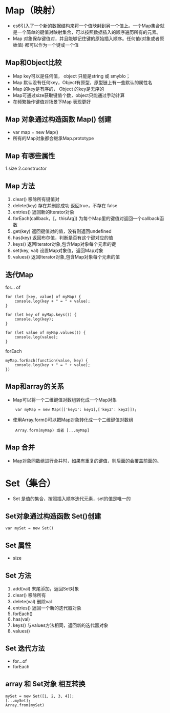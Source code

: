 # Map（映射）
 - es6引入了一个新的数据结构来将一个值映射到另一个值上。一个Map集合就是一个简单的键值对映射集合，可以按照数据插入的顺序遍历所有的元素。
 - Map 对象保存键值对，并且能够记住键的原始插入顺序。任何值(对象或者原始值) 都可以作为一个键或一个值
## Map和Object比较
 - Map key可以是任何值， object 只能是string 或 smyblo；
 - Map 默认没有任何key，Object有原型，原型链上有一些默认的属性名
 - Map 的key是有序的， Object 的key是无序的
 - Map可通过size获取键值个数，object只能通过手动计算
 - 在频繁操作键值对场景下Map 表现更好

## Map 对象通过构造函数	Map() 创建
 - var map = new Map()
 - 所有的Map对象都会继承Map.prototype
## Map 有哪些属性
 1.size
 2.constructor
## Map 方法
 1. clear() 移除所有键值对
 2. delete(key) 存在并删除成功 返回true，不存在 false
 3. entries() 返回新的Iterator对象
 4. forEach(callback，[，thisArg]) 为每个Map里的键值对返回一个callback函数
 5. get(key) 返回键值对的值，没有则返回undefined
 6. has(key) 返回布尔值，判断是否有这个键对应的值
 7. keys() 返回Iterator对象,包含Map对象每个元素的键
 8. set(key, val) 设置Map对象值，返回Map对象
 9. values() 返回Iterator对象,包含Map对象每个元素的值

## 迭代Map
for... of 

	for (let [key, value] of myMap) {
		console.log(key + " = " + value);
	}

	for (let key of myMap.keys()) {
		console.log(key);
	}

	for (let value of myMap.values()) {
		console.log(value);
	} 

forEach

	myMap.forEach(function(value, key) {
		console.log(key + " = " + value);
	})

## Map和array的关系
 - Map可以将一个二维键值对数组转化成一个Map对象

		var myMap = new Map([['key1': key1],['key2': key2]]);

 - 使用Array.form()可以把Map对象转化成一个二维键值对数组

		Array.form(myMap) 或者 [...myMap]
 
 ## Map 合并
 - Map对象同数组进行合并时，如果有重复的键值，则后面的会覆盖前面的。

# Set（集合）
 - Set 是值的集合，按照插入顺序迭代元素，set的值是唯一的
## Set对象通过构造函数 Set()创建
	var mySet = new Set()
## Set 属性
 - size
## Set 方法
1. add(val) 末尾添加，返回Set对象
2. clear() 移除所有
3. delete(val) 删除val
4. entries() 返回一个新的迭代器对象
5. forEach()
6. has(val)
7. keys() 与values方法相同，返回新的迭代器对象
8. values()
## Set 迭代方法
 - for...of
 - forEach
## array 和 Set对象 相互转换
	mySet = new Set([1, 2, 3, 4]);
	[...mySet];  
	Array.from(mySet)
